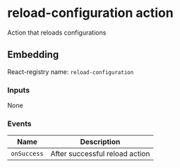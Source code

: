# reload-configuration action
Action that reloads configurations

## Embedding

React-registry name: `reload-configuration`

### Inputs

None

### Events

| Name                   | Description
|------------------------|------------
| `onSuccess`            | After successful reload action
